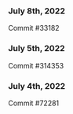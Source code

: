 ### July 8th, 2022

Commit #33182

### July 5th, 2022

Commit #314353


### July 4th, 2022

Commit #72281
